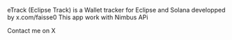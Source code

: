 eTrack (Eclipse Track) is a Wallet tracker for Eclipse and Solana developped by x.com/faisse0
This app work with Nimbus APi 

Contact me on X
